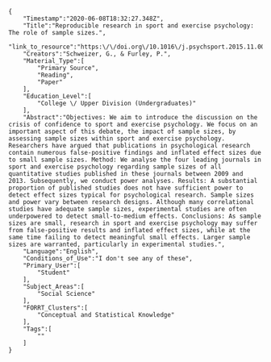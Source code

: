 
    {
        "Timestamp":"2020-06-08T18:32:27.348Z",
        "Title":"Reproducible research in sport and exercise psychology: The role of sample sizes.",
        "link_to_resource":"https:\/\/doi.org\/10.1016\/j.psychsport.2015.11.005",
        "Creators":"Schweizer, G., & Furley, P.",
        "Material_Type":[
            "Primary Source",
            "Reading",
            "Paper"
        ],
        "Education_Level":[
            "College \/ Upper Division (Undergraduates)"
        ],
        "Abstract":"Objectives: We aim to introduce the discussion on the crisis of confidence to sport and exercise psychology. We focus on an important aspect of this debate, the impact of sample sizes, by assessing sample sizes within sport and exercise psychology. Researchers have argued that publications in psychological research contain numerous false-positive findings and inflated effect sizes due to small sample sizes. Method: We analyse the four leading journals in sport and exercise psychology regarding sample sizes of all quantitative studies published in these journals between 2009 and 2013. Subsequently, we conduct power analyses. Results: A substantial proportion of published studies does not have sufficient power to detect effect sizes typical for psychological research. Sample sizes and power vary between research designs. Although many correlational studies have adequate sample sizes, experimental studies are often underpowered to detect small-to-medium effects. Conclusions: As sample sizes are small, research in sport and exercise psychology may suffer from false-positive results and inflated effect sizes, while at the same time failing to detect meaningful small effects. Larger sample sizes are warranted, particularly in experimental studies.",
        "Language":"English",
        "Conditions_of_Use":"I don't see any of these",
        "Primary_User":[
            "Student"
        ],
        "Subject_Areas":[
            "Social Science"
        ],
        "FORRT_Clusters":[
            "Conceptual and Statistical Knowledge"
        ],
        "Tags":[
            ""
        ]
    }
